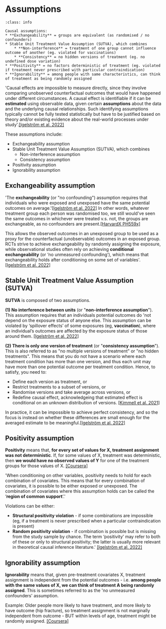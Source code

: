 # Assumptions

`````{admonition} Executive summary
:class: info

Causal assumptions:
* **Exchangeability** = groups are equivalent (as randomised / no confounders)
* Stable Unit Treatment Value Assumption (SUTVA), which combines
    * **Non-interference** = treatment of one group cannot influence outcome of another (eg. violated for vaccinations)
    * **Consistency** = no hidden versions of treatment (eg. no undefined dose variation)
* **Positivity** = no factors deterministic of treatment (eg. violated if treatment never prescribed with particular contraindication)
* **Ignorability** = among people with same characteristics, can think of treatment as being randomly assigned

`````

'Causal effects are impossible to measure directly, since they involve comparing unobserved counterfactual outcomes that would have happened under different circumstances. A causal effect is identifiable if it can be **estimated** using observable data, given certain **assumptions** about the data and the underlying causal relationships. Such identifying assumptions typically cannot be fully tested statistically but have to be justified based on theory and/or existing evidence about the real-world processes under study'.[[Igelström et al. 2022]](https://doi.org/10.1136/jech-2022-219267)

These assumptions include:
* Exchangeability assumption
* Stable Unit Treatment Value Assumption (SUTVA), which combines
    * Non-interference assumption
    * Consistency assumption
* Positivity assumption
* Ignorability assumption

## Exchangeability assumption

'The **exchangeability** (or "no confounding") assumption requires that individuals who were exposed and unexposed have the same potential outcomes on average.'[[Igelström et al. 2022]](https://doi.org/10.1136/jech-2022-219267) In other words, whatever treatment group each person was randomised too, we still would've seen the same outcomes in whichever were treated v.s. not, the groups are exchangeable, as no confounders are present.[[HarvardX PH559x]](https://learning.edx.org/course/course-v1:HarvardX+PH559x+2T2020/home)

This allows the observed outcomes in an unexposed group to be used as a proxy for the counterfactual (unobservable) outcomes in an exposed group. RCTs strive to achieve exchangeability by randomly assigning the exposure, while observational studies often rely on achieving **conditional exchangeability** (or ‘no unmeasured confounding’), which means that exchangeability holds after conditioning on some set of variables'. [[Igelström et al. 2022]](https://doi.org/10.1136/jech-2022-219267)

## Stable Unit Treatment Value Assumption (SUTVA)

**SUTVA** is composed of two assumptions.

**(1) No interference between units** (or "**non-interference assumption**"). This assumption requires that an individuals potential outcomes do 'not depend on the exposure status of anyone else. This assumption can be violated by ‘spillover effects’ of some exposures (eg, **vaccination**), where an individual’s outcomes are affected by the exposure status of those around them. [[Igelström et al. 2022]](https://doi.org/10.1136/jech-2022-219267)

**(2) There is only one version of treatment** (or "**consistency assumption**").  This is also referred to as "no multiple versions of treatment" or "no hidden treatments". This means that you do not have a scenario where each treatment condition has more than one version, and thus each unit may have more than one potential outcome per treatment condition. Hence, to satisfy, you need to:
* Define each version as treatment, or
* Restrict treatments to a subset of versions, or
* Randomise versions and take average across versions, or
* Redefine causal effect, acknowledgeing that estimated effect is conditional on an unknown distribution of versions. [[Kimmell et al. 2021]](https://doi.org/10.1016/j.tree.2021.08.008)

In practice, it can be impossible to achieve perfect consistency, and so the focus is instead on whether these differences are small enough for the averaged estimate to be meaningful.[[Igelström et al. 2022]](https://doi.org/10.1136/jech-2022-219267)

## Positivity assumption

**Positivity** means that, **for every set of values for X, treatment assignment was not deterministic**. If, for some values of X, treatment was deterministic, then **we would have no observed values of Y** for one of the treatment groups for those values of X. [[Coursera]](https://www.coursera.org/learn/crash-course-in-causality/lecture/f5LPB/causal-assumptions)

'When conditioning on other variables, positivity needs to hold for each combination of covariates. This means that for every combination of covariates, it is possible to be either exposed or unexposed. The combination of covariates where this assumption holds can be called the ‘**region of common support**’.'

Violations can be either:
* **Structural positivity violation** - if some combinations are impossible (eg, if a treatment is never prescribed when a particular contraindication is present)
* **Random positivity violation** - if combination is possible but is missing from the study sample by chance. The term ‘positivity’ may refer to both of these or only to structural positivity; the latter is usually more relevant in theoretical causal inference literature.' [[Igelström et al. 2022]](https://doi.org/10.1136/jech-2022-219267)

## Ignorability assumption

**Ignorability** means that, given pre-treatment covariates X, treatment assignment is independent from the potential outcomes - i.e. **among people with the same values of X, we can think of treatment A being randomly assigned**. This is sometimes referred to as the 'no unmeasured confounders' assumption.

Example: Older people more likely to have treatment, and more likely to have outcome (hip fracture), so treatment assignment is not marginally independent from outcome - BUT within levels of age, treatment might be randomly assigned. [[Coursera]](https://www.coursera.org/learn/crash-course-in-causality/lecture/f5LPB/causal-assumptions)
